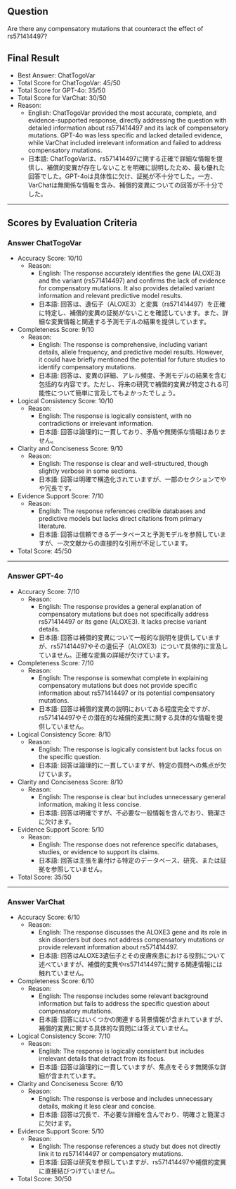 ## Question

Are there any compensatory mutations that counteract the effect of rs571414497?

## Final Result

- Best Answer: ChatTogoVar
- Total Score for ChatTogoVar: 45/50
- Total Score for GPT-4o: 35/50
- Total Score for VarChat: 30/50
- Reason:
  - English: ChatTogoVar provided the most accurate, complete, and evidence-supported response, directly addressing the question with detailed information about rs571414497 and its lack of compensatory mutations. GPT-4o was less specific and lacked detailed evidence, while VarChat included irrelevant information and failed to address compensatory mutations.
  - 日本語: ChatTogoVarは、rs571414497に関する正確で詳細な情報を提供し、補償的変異が存在しないことを明確に説明したため、最も優れた回答でした。GPT-4oは具体性に欠け、証拠が不十分でした。一方、VarChatは無関係な情報を含み、補償的変異についての回答が不十分でした。

---

## Scores by Evaluation Criteria

### Answer ChatTogoVar
- Accuracy Score: 10/10
  - Reason: 
    - English: The response accurately identifies the gene (ALOXE3) and the variant (rs571414497) and confirms the lack of evidence for compensatory mutations. It also provides detailed variant information and relevant predictive model results.
    - 日本語: 回答は、遺伝子（ALOXE3）と変異（rs571414497）を正確に特定し、補償的変異の証拠がないことを確認しています。また、詳細な変異情報と関連する予測モデルの結果を提供しています。
- Completeness Score: 9/10
  - Reason: 
    - English: The response is comprehensive, including variant details, allele frequency, and predictive model results. However, it could have briefly mentioned the potential for future studies to identify compensatory mutations.
    - 日本語: 回答は、変異の詳細、アレル頻度、予測モデルの結果を含む包括的な内容です。ただし、将来の研究で補償的変異が特定される可能性について簡単に言及してもよかったでしょう。
- Logical Consistency Score: 10/10
  - Reason: 
    - English: The response is logically consistent, with no contradictions or irrelevant information.
    - 日本語: 回答は論理的に一貫しており、矛盾や無関係な情報はありません。
- Clarity and Conciseness Score: 9/10
  - Reason: 
    - English: The response is clear and well-structured, though slightly verbose in some sections.
    - 日本語: 回答は明確で構造化されていますが、一部のセクションでやや冗長です。
- Evidence Support Score: 7/10
  - Reason: 
    - English: The response references credible databases and predictive models but lacks direct citations from primary literature.
    - 日本語: 回答は信頼できるデータベースと予測モデルを参照していますが、一次文献からの直接的な引用が不足しています。
- Total Score: 45/50

---

### Answer GPT-4o
- Accuracy Score: 7/10
  - Reason: 
    - English: The response provides a general explanation of compensatory mutations but does not specifically address rs571414497 or its gene (ALOXE3). It lacks precise variant details.
    - 日本語: 回答は補償的変異について一般的な説明を提供していますが、rs571414497やその遺伝子（ALOXE3）について具体的に言及していません。正確な変異の詳細が欠けています。
- Completeness Score: 7/10
  - Reason: 
    - English: The response is somewhat complete in explaining compensatory mutations but does not provide specific information about rs571414497 or its potential compensatory mutations.
    - 日本語: 回答は補償的変異の説明においてある程度完全ですが、rs571414497やその潜在的な補償的変異に関する具体的な情報を提供していません。
- Logical Consistency Score: 8/10
  - Reason: 
    - English: The response is logically consistent but lacks focus on the specific question.
    - 日本語: 回答は論理的に一貫していますが、特定の質問への焦点が欠けています。
- Clarity and Conciseness Score: 8/10
  - Reason: 
    - English: The response is clear but includes unnecessary general information, making it less concise.
    - 日本語: 回答は明確ですが、不必要な一般情報を含んでおり、簡潔さに欠けます。
- Evidence Support Score: 5/10
  - Reason: 
    - English: The response does not reference specific databases, studies, or evidence to support its claims.
    - 日本語: 回答は主張を裏付ける特定のデータベース、研究、または証拠を参照していません。
- Total Score: 35/50

---

### Answer VarChat
- Accuracy Score: 6/10
  - Reason: 
    - English: The response discusses the ALOXE3 gene and its role in skin disorders but does not address compensatory mutations or provide relevant information about rs571414497.
    - 日本語: 回答はALOXE3遺伝子とその皮膚疾患における役割について述べていますが、補償的変異やrs571414497に関する関連情報には触れていません。
- Completeness Score: 6/10
  - Reason: 
    - English: The response includes some relevant background information but fails to address the specific question about compensatory mutations.
    - 日本語: 回答にはいくつかの関連する背景情報が含まれていますが、補償的変異に関する具体的な質問には答えていません。
- Logical Consistency Score: 7/10
  - Reason: 
    - English: The response is logically consistent but includes irrelevant details that detract from its focus.
    - 日本語: 回答は論理的に一貫していますが、焦点をそらす無関係な詳細が含まれています。
- Clarity and Conciseness Score: 6/10
  - Reason: 
    - English: The response is verbose and includes unnecessary details, making it less clear and concise.
    - 日本語: 回答は冗長で、不必要な詳細を含んでおり、明確さと簡潔さに欠けます。
- Evidence Support Score: 5/10
  - Reason: 
    - English: The response references a study but does not directly link it to rs571414497 or compensatory mutations.
    - 日本語: 回答は研究を参照していますが、rs571414497や補償的変異に直接結びつけていません。
- Total Score: 30/50